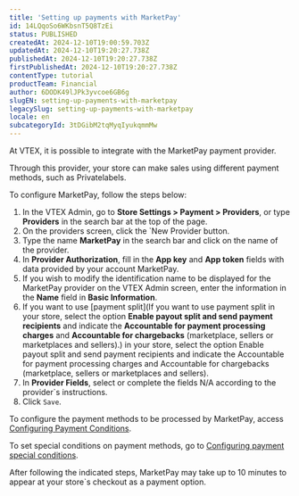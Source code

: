 ```yaml
---
title: 'Setting up payments with MarketPay'
id: 14LQqoSo6WKbsnT5Q8TzEi
status: PUBLISHED
createdAt: 2024-12-10T19:00:59.703Z
updatedAt: 2024-12-10T19:20:27.738Z
publishedAt: 2024-12-10T19:20:27.738Z
firstPublishedAt: 2024-12-10T19:20:27.738Z
contentType: tutorial
productTeam: Financial
author: 6DODK49lJPk3yvcoe6GB6g
slugEN: setting-up-payments-with-marketpay
legacySlug: setting-up-payments-with-marketpay
locale: en
subcategoryId: 3tDGibM2tqMyqIyukqmmMw
---
```


At VTEX, it is possible to integrate with the MarketPay payment provider.

Through this provider, your store can make sales using different payment methods, such as Privatelabels.

To configure MarketPay, follow the steps below:

1. In the VTEX Admin, go to **Store Settings > Payment > Providers**, or type **Providers** in the search bar at the top of the page.
2. On the providers screen, click the `New Provider button.
3. Type the name **MarketPay** in the search bar and click on the name of the provider.
4. In **Provider Authorization**, fill in the **App key** and **App token** fields with data provided by your account MarketPay.
5. If you wish to modify the identification name to be displayed for the MarketPay provider on the VTEX Admin screen, enter the information in the **Name** field in **Basic Information**.
6. If you want to use [payment split](If you want to use payment split in your store, select the option **Enable payout split and send payment recipients** and indicate the **Accountable for payment processing charges** and **Accountable for chargebacks** (marketplace, sellers or marketplaces and sellers).) in your store, select the option Enable payout split and send payment recipients and indicate the Accountable for payment processing charges and Accountable for chargebacks (marketplace, sellers or marketplaces and sellers).
7. In **Provider Fields**, select or complete the fields N/A according to the provider`s instructions.
8. Click `Save`.

To configure the payment methods to be processed by MarketPay, access [Configuring Payment Conditions](https://help.vtex.com/en/tutorial/how-to-configure-payment-conditions--tutorials_455).

To set special conditions on payment methods, go to [Configuring payment special conditions](https://help.vtex.com/en/tutorial/special-conditions--tutorials_456).

After following the indicated steps, MarketPay may take up to 10 minutes to appear at your store`s checkout as a payment option.

